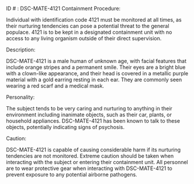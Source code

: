 ID # : DSC-MATE-4121
Containment Procedure:

Individual with identification code 4121 must be monitored at all times, as their nurturing tendencies can pose a potential threat to the general populace. 4121 is to be kept in a designated containment unit with no access to any living organism outside of their direct supervision.

Description:

DSC-MATE-4121 is a male human of unknown age, with facial features that include orange stripes and a permanent smile. Their eyes are a bright blue with a clown-like appearance, and their head is covered in a metallic purple material with a gold earring resting in each ear. They are commonly seen wearing a red scarf and a medical mask.

Personality:

The subject tends to be very caring and nurturing to anything in their environment including inanimate objects, such as their car, plants, or household appliances. DSC-MATE-4121 has been known to talk to these objects, potentially indicating signs of psychosis.

Caution:

DSC-MATE-4121 is capable of causing considerable harm if its nurturing tendencies are not monitored. Extreme caution should be taken when interacting with the subject or entering their containment unit. All personnel are to wear protective gear when interacting with DSC-MATE-4121 to prevent exposure to any potential airborne pathogens.